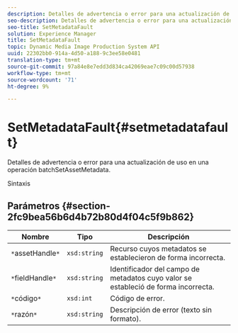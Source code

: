 ```yaml
---
description: Detalles de advertencia o error para una actualización de uso en una operación batchSetAssetMetadata.
seo-description: Detalles de advertencia o error para una actualización de uso en una operación batchSetAssetMetadata.
seo-title: SetMetadataFault
solution: Experience Manager
title: SetMetadataFault
topic: Dynamic Media Image Production System API
uuid: 22302bb0-914a-4d50-a188-9c3ee58e0481
translation-type: tm+mt
source-git-commit: 97a84e8e7edd3d834ca42069eae7c09c00d57938
workflow-type: tm+mt
source-wordcount: '71'
ht-degree: 9%

---
```



# SetMetadataFault{#setmetadatafault}

Detalles de advertencia o error para una actualización de uso en una operación batchSetAssetMetadata.

Sintaxis

## Parámetros {#section-2fc9bea56b6d4b72b80d4f04c5f9b862}

| Nombre | Tipo | Descripción |
|---|---|---|
| `*`assetHandle`*` | `xsd:string` | Recurso cuyos metadatos se establecieron de forma incorrecta. |
| `*`fieldHandle`*` | `xsd:string` | Identificador del campo de metadatos cuyo valor se estableció de forma incorrecta. |
| `*`código`*` | `xsd:int` | Código de error. |
| `*`razón`*` | `xsd:string` | Descripción de error (texto sin formato). |


